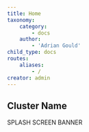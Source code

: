 ```yaml
---
title: Home
taxonomy:
    category:
        - docs
    author:
        - 'Adrian Gould'
child_type: docs
routes:
    aliases:
        - /
creator: admin
---
```


## Cluster Name

SPLASH SCREEN BANNER

